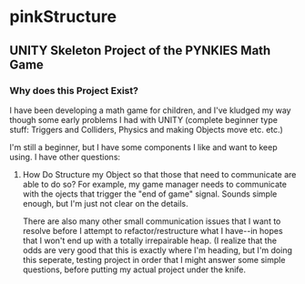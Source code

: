 # pinkStructureUNITY Skeleton Project of the PYNKIES Math Game----### Why does this Project Exist?I have been developing a math game for children, and I've kludged my way though some early problems I had with UNITY (complete beginner type stuff: Triggers and Colliders, Physics and making Objects move etc. etc.)I'm still a beginner, but I have some components I like and want to keep using.  I have other questions:1) How Do Structure my Object so that those that need to communicate are able to do so?   For example, my game manager needs to communicate with the ojects that trigger the "end of game" signal.  Sounds simple enough, but I'm just not clear on the details.      There are also many other small communication issues that I want to resolve before I attempt to refactor/restructure what I have--in hopes that I won't end up with a totally irrepairable heap.  (I realize that the odds are very good that this is exactly where I'm heading, but I'm doing this seperate, testing project in order that I might answer some simple questions, before putting my actual project under the knife.   
